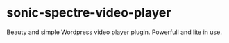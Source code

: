 # sonic-spectre-video-player
Beauty and simple Wordpress video player plugin. Powerfull and lite in use.
